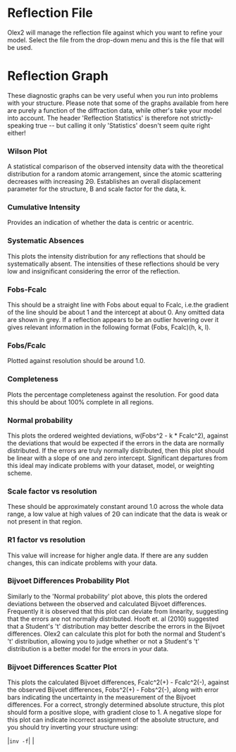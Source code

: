 #  Reflection File
Olex2 will manage the reflection file against which you want to refine your model. Select the file from the drop-down menu and this is the file that will be used.

# Reflection Graph
These diagnostic graphs can be very useful when you run into problems with your structure. Please note that some of the graphs available from here are purely a function of the diffraction data, while other's take your model into account. The header 'Reflection Statistics' is therefore not strictly-speaking true -- but calling it only 'Statistics' doesn't seem quite right either!

### Wilson Plot
A statistical comparison of the observed intensity data with the theoretical distribution for a random atomic arrangement, since the atomic scattering decreases with increasing 2&Theta;. Establishes an overall displacement parameter for the structure, B and scale factor for the data, k.

### Cumulative Intensity
Provides an indication of whether the data is centric or acentric.

### Systematic Absences
This plots the intensity distribution for any reflections that should be systematically absent. The intensities of these reflections should be very low and insignificant considering the error of the reflection.

### Fobs-Fcalc
This should be a straight line with Fobs about equal to Fcalc, i.e.the gradient of the line should be about 1 and the intercept at about 0. Any omitted data are shown in grey. If a reflection appears to be an outlier hovering over it gives relevant information in the following format (Fobs, Fcalc)(h, k, l).

### Fobs/Fcalc
Plotted against resolution should be around 1.0.

### Completeness
Plots the percentage completeness against the resolution. For good data this should be about 100% complete in all regions.

### Normal probability
This plots the ordered weighted deviations, w(Fobs^2 - k * Fcalc^2), against the deviations that would be expected if the errors in the data are normally distributed. If the errors are truly normally distributed, then this plot should be linear with a slope of one and zero intercept. Significant departures from this ideal may indicate problems with your dataset, model, or weighting scheme.

### Scale factor vs resolution
These should be approximately constant around 1.0 across the whole data range, a low value at high values of 2&Theta; can indicate that the data is weak or not present in that region.

### R1 factor vs resolution
This value will increase for higher angle data. If there are any sudden changes, this can indicate problems with your data.

### Bijvoet Differences Probability Plot
Similarly to the 'Normal probability' plot above, this plots the ordered deviations between the observed and calculated Bijvoet differences. Frequently it is observed that this plot can deviate from linearity, suggesting that the errors are not normally distributed. Hooft et. al (2010) suggested that a Student's 't' distribution may better describe the errors in the Bijvoet differences. Olex2 can calculate this plot for both the normal and Student's 't' distribution, allowing you to judge whether or not a Student's 't' distribution is a better model for the errors in your data.

### Bijvoet Differences Scatter Plot
This plots the calculated Bijvoet differences, Fcalc^2(+) - Fcalc^2(-), against the observed Bijvoet differences, Fobs^2(+) - Fobs^2(-), along with error bars indicating the uncertainty in the measurement of the Bijvoet differences. For a correct, strongly determined absolute structure, this plot should form a positive slope, with gradient close to 1. A negative slope for this plot can indicate incorrect assignment of the absolute structure, and you should try inverting your structure using:

|`inv -f`| |
